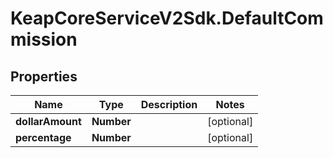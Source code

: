 # KeapCoreServiceV2Sdk.DefaultCommission

## Properties

Name | Type | Description | Notes
------------ | ------------- | ------------- | -------------
**dollarAmount** | **Number** |  | [optional] 
**percentage** | **Number** |  | [optional] 


